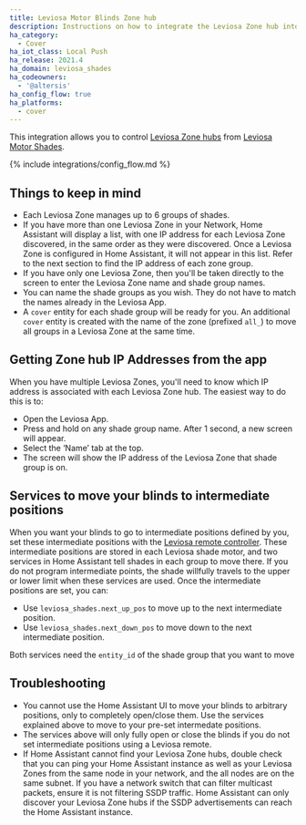 ```yaml
---
title: Leviosa Motor Blinds Zone hub
description: Instructions on how to integrate the Leviosa Zone hub into Home Assistant.
ha_category:
  - Cover
ha_iot_class: Local Push
ha_release: 2021.4
ha_domain: leviosa_shades
ha_codeowners:
  - '@altersis'
ha_config_flow: true
ha_platforms:
  - cover
---
```


This integration allows you to control [Leviosa Zone hubs](https://leviosashades.com/products/leviosa-zone) from [Leviosa Motor Shades](https://leviosashades.com/).

{% include integrations/config_flow.md %}

## Things to keep in mind

- Each Leviosa Zone manages up to 6 groups of shades.
- If you have more than one Leviosa Zone in your Network, Home Assistant will display a list, with one IP address for each Leviosa Zone discovered, in the same order as they were discovered. Once a Leviosa Zone is configured in Home Assistant, it will not appear in this list. Refer to the next section to find the IP address of each zone group.
- If you have only one Leviosa Zone, then you'll be taken directly to the screen to enter the Leviosa Zone name and shade group names.
- You can name the shade groups as you wish. They do not have to match the names already in the Leviosa App.
- A `cover` entity for each shade group will be ready for you. An additional `cover` entity is created with the name of the zone (prefixed `all_`) to move all groups in a Leviosa Zone at the same time.

## Getting Zone hub IP Addresses from the app

When you have multiple Leviosa Zones, you'll need to know which IP address is associated with each Leviosa Zone hub. The easiest way to do this is to:

- Open the Leviosa App.
- Press and hold on any shade group name. After 1 second, a new screen will appear.
- Select the ‘Name’ tab at the top.
- The screen will show the IP address of the Leviosa Zone that shade group is on.

## Services to move your blinds to intermediate positions

When you want your blinds to go to intermediate positions defined by you, set these intermediate positions with the [Leviosa remote controller](https://cdn.shopify.com/s/files/1/1346/0347/files/Leviosa_Shades_Programming_instructions.pdf?). These intermediate positions are stored in each Leviosa shade motor, and two services in Home Assistant tell shades in each group to move there. If you do not program intermediate points, the shade willfully travels to the upper or lower limit when these services are used. Once the intermediate positions are set, you can:

- Use `leviosa_shades.next_up_pos` to move up to the next intermediate position.
- Use `leviosa_shades.next_down_pos` to move down to the next intermediate position.

Both services need the `entity_id` of the shade group that you want to move

## Troubleshooting

- You cannot use the Home Assistant UI to move your blinds to arbitrary positions, only to completely open/close them. Use the services explained above to move to your pre-set intermedate positions.
- The services above will only fully open or close the blinds if you do not set intermediate positions using a Leviosa remote.
- If Home Assistant cannot find your Leviosa Zone hubs, double check that you can ping your Home Assistant instance as well as your Leviosa Zones from the same node in your network, and the all nodes are on the same subnet. If you have a network switch that can filter multicast packets, ensure it is not filtering SSDP traffic. Home Assistant can only discover your Leviosa Zone hubs if the SSDP advertisements can reach the Home Assistant instance.
